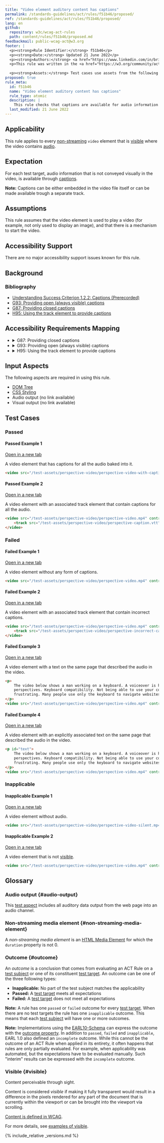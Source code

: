 ```yaml
---
title: "Video element auditory content has captions"
permalink: /standards-guidelines/act/rules/f51b46/proposed/
ref: /standards-guidelines/act/rules/f51b46/proposed/
lang: en
github:
  repository: w3c/wcag-act-rules
  path: content/rules/f51b46/proposed.md
feedbackmail: public-wcag-act@w3.org
footer: |
  <p><strong>Rule Identifier:</strong> f51b46</p>
  <p><strong>Date:</strong> Updated 21 June 2022</p>
  <p><strong>Authors:</strong> <a href="https://www.linkedin.com/in/brianbors/">Brian Bors</a>, <a href="https://github.com/wilcofiers">Wilco Fiers</a>. Contributors: <a href="https://www.w3.org/community/act-r/participants">Participants of the ACT Rules Community Group (CG)</a>.</p>
  <p>This rule was written in the <a href="https://w3.org/community/act-r/">ACT Rules Community Group</a>. It is written as part of the EU-funded <a href="https://www.w3.org/WAI/about/projects/wai-tools/">WAI-Tools Project</a>. Implementations are part of the EU funded <a href="https://www.w3.org/WAI/about/projects/wai-coop/">WAI-CooP Project</a>. It will be reviewed by the Accessibility Guidelines Working Group (<a href="https://www.w3.org/groups/wg/ag">AG WG</a>).</p>
  
  <p><strong>Assets:</strong> Test cases use assets from the following sources: Web Accessibility Perspective videos by W3C WAI.</p>
proposed: true
rule_meta:
  id: f51b46
  name: "Video element auditory content has captions"
  rule_type: atomic
  description: |
    This rule checks that captions are available for audio information in non-streaming `video` elements.
  last_modified: 21 June 2022
---
```


## Applicability

This rule applies to every [non-streaming](#non-streaming-media-element) `video` element that is [visible][] where the video contains [audio](#audio-output).

## Expectation

For each test target, audio information that is not conveyed visually in the video, is available through [captions](https://www.w3.org/TR/WCAG21/#dfn-captions).

**Note:** Captions can be either embedded in the video file itself or can be made available trough a separate track.

## Assumptions

This rule assumes that the video element is used to play a video (for example, not only used to display an image), and that there is a mechanism to start the video.

## Accessibility Support

There are no major accessibility support issues known for this rule.

## Background

### Bibliography

- [Understanding Success Criterion 1.2.2: Captions (Prerecorded)](https://www.w3.org/WAI/WCAG21/Understanding/captions-prerecorded)
- [G93: Providing open (always visible) captions](https://www.w3.org/WAI/WCAG21/Techniques/general/G93)
- [G87: Providing closed captions](https://www.w3.org/WAI/WCAG21/Techniques/general/G87)
- [H95: Using the track element to provide captions](https://www.w3.org/WAI/WCAG21/Techniques/html/H95)

## Accessibility Requirements Mapping

<ul class="act-requirements-list">
  <li><details>
    <summary><span>G87: Providing closed captions</span></summary>
    <ul>
      <li><a href="https://www.w3.org/WAI/WCAG21/Techniques/general/G87">Learn more about technique G87</a></li>
      <li>Not required for conformance to any W3C accessibility recommendation.</li>
      <li>Outcome mapping: <ul>
        <li>Any <code>failed</code> outcomes: technique is not satisfied</li>
        <li>All <code>passed</code> outcomes: technique needs further testing</li>
        <li>An <code>inapplicable</code> outcome: technique needs further testing</li>
      </ul></li>
    </ul>
  </details></li>
  <li><details>
    <summary><span>G93: Providing open (always visible) captions</span></summary>
    <ul>
      <li><a href="https://www.w3.org/WAI/WCAG21/Techniques/general/G93">Learn more about technique G93</a></li>
      <li>Not required for conformance to any W3C accessibility recommendation.</li>
      <li>Outcome mapping: <ul>
        <li>Any <code>failed</code> outcomes: technique is not satisfied</li>
        <li>All <code>passed</code> outcomes: technique needs further testing</li>
        <li>An <code>inapplicable</code> outcome: technique needs further testing</li>
      </ul></li>
    </ul>
  </details></li>
  <li><details>
    <summary><span>H95: Using the track element to provide captions</span></summary>
    <ul>
      <li><a href="https://www.w3.org/WAI/WCAG21/Techniques/html/H95">Learn more about technique H95</a></li>
      <li>Not required for conformance to any W3C accessibility recommendation.</li>
      <li>Outcome mapping: <ul>
        <li>Any <code>failed</code> outcomes: technique is not satisfied</li>
        <li>All <code>passed</code> outcomes: technique needs further testing</li>
        <li>An <code>inapplicable</code> outcome: technique needs further testing</li>
      </ul></li>
    </ul>
  </details></li>
</ul>

## Input Aspects

The following aspects are required in using this rule.

- [DOM Tree](https://www.w3.org/TR/act-rules-aspects/#input-aspects-dom)
- [CSS Styling](https://www.w3.org/TR/act-rules-aspects/#input-aspects-css)
- Audio output (no link available)
- Visual output (no link available)

## Test Cases

### Passed

#### Passed Example 1

<a class="example-link" title="Passed Example 1" target="_blank" href="https://w3.org/WAI/content-assets/wcag-act-rules/testcases/f51b46/107f5b9199edada98041895374e27e3c51fc6a3d.html">Open in a new tab</a>

A video element that has captions for all the audio baked into it.

```html
<video src="/test-assets/perspective-video/perspective-video-with-captions.mp4" controls></video>
```

#### Passed Example 2

<a class="example-link" title="Passed Example 2" target="_blank" href="https://w3.org/WAI/content-assets/wcag-act-rules/testcases/f51b46/80bae3524849f9516dfdcdb647ecc44c6d439ac3.html">Open in a new tab</a>

A video element with an associated track element that contain captions for all the audio.

```html
<video src="/test-assets/perspective-video/perspective-video.mp4" controls>
	<track src="/test-assets/perspective-video/perspective-caption.vtt" kind="captions" />
</video>
```

### Failed

#### Failed Example 1

<a class="example-link" title="Failed Example 1" target="_blank" href="https://w3.org/WAI/content-assets/wcag-act-rules/testcases/f51b46/af732f8f4e215ef60d49f6ada1f513e8d9776aa1.html">Open in a new tab</a>

A video element without any form of captions.

```html
<video src="/test-assets/perspective-video/perspective-video.mp4" controls></video>
```

#### Failed Example 2

<a class="example-link" title="Failed Example 2" target="_blank" href="https://w3.org/WAI/content-assets/wcag-act-rules/testcases/f51b46/b489643151f44cfeda7ad8356c1e46893c3d962c.html">Open in a new tab</a>

A video element with an associated track element that contain incorrect captions.

```html
<video src="/test-assets/perspective-video/perspective-video.mp4" controls>
	<track src="/test-assets/perspective-video/perspective-incorrect-caption.vtt" kind="captions" />
</video>
```

#### Failed Example 3

<a class="example-link" title="Failed Example 3" target="_blank" href="https://w3.org/WAI/content-assets/wcag-act-rules/testcases/f51b46/7a21303822a22edb9384d8956b95bcfe0c01a1fb.html">Open in a new tab</a>

A video element with a text on the same page that described the audio in the video.

```html
<p>
	The video below shows a man working on a keyboard. A voiceover is heard saying the following text: Web accessibility
	perspectives. Keyboard compatibility. Not being able to use your computer because your mouse doesn't work, is
	frustrating. Many people use only the keyboard to navigate websites. Either through preference or circumstance.
</p>
<video src="/test-assets/perspective-video/perspective-video.mp4" controls></video>
```

#### Failed Example 4

<a class="example-link" title="Failed Example 4" target="_blank" href="https://w3.org/WAI/content-assets/wcag-act-rules/testcases/f51b46/a4bf1f36113b22a1c9d34d7155269b72cf5721fc.html">Open in a new tab</a>

A video element with an explicitly associated text on the same page that described the audio in the video.

```html
<p id="text">
	The video below shows a man working on a keyboard. A voiceover is heard saying the following text: Web accessibility
	perspectives. Keyboard compatibility. Not being able to use your computer because your mouse doesn't work, is
	frustrating. Many people use only the keyboard to navigate websites. Either through preference or circumstance.
</p>
<video src="/test-assets/perspective-video/perspective-video.mp4" controls ariadescribedby="text"></video>
```

### Inapplicable

#### Inapplicable Example 1

<a class="example-link" title="Inapplicable Example 1" target="_blank" href="https://w3.org/WAI/content-assets/wcag-act-rules/testcases/f51b46/38d4f61c98b1fe90c7e9c3d3eddd8d82f0596b53.html">Open in a new tab</a>

A video element without audio.

```html
<video src="/test-assets/perspective-video/perspective-video-silent.mp4" controls></video>
```

#### Inapplicable Example 2

<a class="example-link" title="Inapplicable Example 2" target="_blank" href="https://w3.org/WAI/content-assets/wcag-act-rules/testcases/f51b46/85f831671b50b4472c1a08a9108612c5d39571c2.html">Open in a new tab</a>

A video element that is not [visible][].

```html
<video src="/test-assets/perspective-video/perspective-video.mp4" controls style="display: none;"></video>
```

## Glossary

### Audio output {#audio-output}

This [test aspect](https://www.w3.org/TR/act-rules-format/#input-aspects) includes all auditory data output from the web page into an audio channel.

### Non-streaming media element {#non-streaming-media-element}

A _non-streaming media element_ is an [HTML Media Element](https://html.spec.whatwg.org/multipage/media.html#htmlmediaelement) for which the `duration` property is not 0.

### Outcome {#outcome}

An _outcome_ is a conclusion that comes from evaluating an ACT Rule on a [test subject](https://www.w3.org/TR/act-rules-format/#test-subject) or one of its constituent [test target](https://www.w3.org/TR/act-rules-format/#test-target). An outcome can be one of the three following types:

- **Inapplicable:** No part of the test subject matches the applicability
- **Passed:** A [test target](https://www.w3.org/TR/act-rules-format/#test-target) meets all expectations
- **Failed:** A [test target](https://www.w3.org/TR/act-rules-format/#test-target) does not meet all expectations

**Note:** A rule has one `passed` or `failed` outcome for every [test target](https://www.w3.org/TR/act-rules-format/#test-target). When there are no test targets the rule has one `inapplicable` outcome. This means that each [test subject](https://www.w3.org/TR/act-rules-format/#test-subject) will have one or more outcomes.

**Note:** Implementations using the [EARL10-Schema](https://www.w3.org/TR/EARL10-Schema/) can express the outcome with the [outcome property](https://www.w3.org/TR/EARL10-Schema/#outcome). In addition to `passed`, `failed` and `inapplicable`, EARL 1.0 also defined an `incomplete` outcome. While this cannot be the outcome of an ACT Rule when applied in its entirety, it often happens that rules are only partially evaluated. For example, when applicability was automated, but the expectations have to be evaluated manually. Such "interim" results can be expressed with the `incomplete` outcome.

### Visible {#visible}

Content perceivable through sight.

Content is considered _visible_ if making it fully transparent would result in a difference in the pixels rendered for any part of the document that is currently within the viewport or can be brought into the viewport via scrolling.

[Content is defined in WCAG](https://www.w3.org/TR/WCAG21/#dfn-content).

For more details, see [examples of visible](https://act-rules.github.io/pages/examples/visible/).

{% include_relative _versions.md %}

[visible]: #visible 'Definition of visible'
